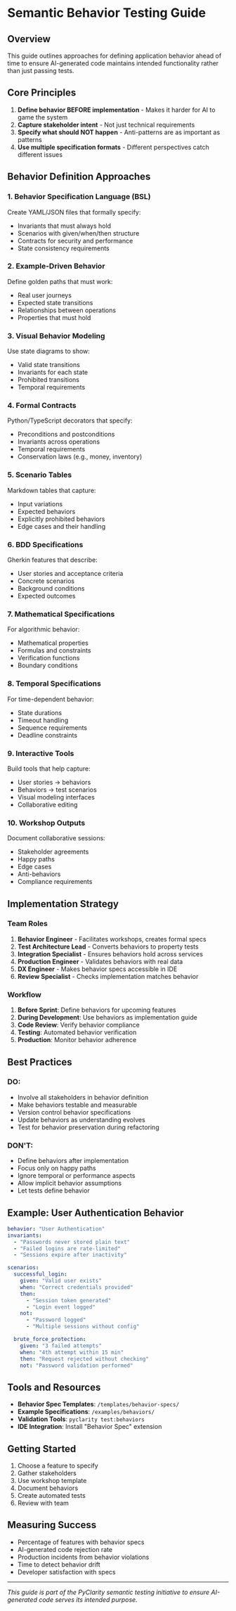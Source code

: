 # Semantic Behavior Testing Guide

## Overview

This guide outlines approaches for defining application behavior ahead of time to ensure AI-generated code maintains intended functionality rather than just passing tests.

## Core Principles

1. **Define behavior BEFORE implementation** - Makes it harder for AI to game the system
2. **Capture stakeholder intent** - Not just technical requirements
3. **Specify what should NOT happen** - Anti-patterns are as important as patterns
4. **Use multiple specification formats** - Different perspectives catch different issues

## Behavior Definition Approaches

### 1. Behavior Specification Language (BSL)

Create YAML/JSON files that formally specify:
- Invariants that must always hold
- Scenarios with given/when/then structure
- Contracts for security and performance
- State consistency requirements

### 2. Example-Driven Behavior

Define golden paths that must work:
- Real user journeys
- Expected state transitions
- Relationships between operations
- Properties that must hold

### 3. Visual Behavior Modeling

Use state diagrams to show:
- Valid state transitions
- Invariants for each state
- Prohibited transitions
- Temporal requirements

### 4. Formal Contracts

Python/TypeScript decorators that specify:
- Preconditions and postconditions
- Invariants across operations
- Temporal requirements
- Conservation laws (e.g., money, inventory)

### 5. Scenario Tables

Markdown tables that capture:
- Input variations
- Expected behaviors
- Explicitly prohibited behaviors
- Edge cases and their handling

### 6. BDD Specifications

Gherkin features that describe:
- User stories and acceptance criteria
- Concrete scenarios
- Background conditions
- Expected outcomes

### 7. Mathematical Specifications

For algorithmic behavior:
- Mathematical properties
- Formulas and constraints
- Verification functions
- Boundary conditions

### 8. Temporal Specifications

For time-dependent behavior:
- State durations
- Timeout handling
- Sequence requirements
- Deadline constraints

### 9. Interactive Tools

Build tools that help capture:
- User stories → behaviors
- Behaviors → test scenarios
- Visual modeling interfaces
- Collaborative editing

### 10. Workshop Outputs

Document collaborative sessions:
- Stakeholder agreements
- Happy paths
- Edge cases
- Anti-behaviors
- Compliance requirements

## Implementation Strategy

### Team Roles

1. **Behavior Engineer** - Facilitates workshops, creates formal specs
2. **Test Architecture Lead** - Converts behaviors to property tests
3. **Integration Specialist** - Ensures behaviors hold across services
4. **Production Engineer** - Validates behaviors with real data
5. **DX Engineer** - Makes behavior specs accessible in IDE
6. **Review Specialist** - Checks implementation matches behavior

### Workflow

1. **Before Sprint**: Define behaviors for upcoming features
2. **During Development**: Use behaviors as implementation guide
3. **Code Review**: Verify behavior compliance
4. **Testing**: Automated behavior verification
5. **Production**: Monitor behavior adherence

## Best Practices

### DO:
- Involve all stakeholders in behavior definition
- Make behaviors testable and measurable
- Version control behavior specifications
- Update behaviors as understanding evolves
- Test for behavior preservation during refactoring

### DON'T:
- Define behaviors after implementation
- Focus only on happy paths
- Ignore temporal or performance aspects
- Allow implicit behavior assumptions
- Let tests define behavior

## Example: User Authentication Behavior

```yaml
behavior: "User Authentication"
invariants:
  - "Passwords never stored plain text"
  - "Failed logins are rate-limited"
  - "Sessions expire after inactivity"

scenarios:
  successful_login:
    given: "Valid user exists"
    when: "Correct credentials provided"
    then: 
      - "Session token generated"
      - "Login event logged"
    not:
      - "Password logged"
      - "Multiple sessions without config"

  brute_force_protection:
    given: "3 failed attempts"
    when: "4th attempt within 15 min"
    then: "Request rejected without checking"
    not: "Password validation performed"
```

## Tools and Resources

- **Behavior Spec Templates**: `/templates/behavior-specs/`
- **Example Specifications**: `/examples/behaviors/`
- **Validation Tools**: `pyclarity test:behaviors`
- **IDE Integration**: Install "Behavior Spec" extension

## Getting Started

1. Choose a feature to specify
2. Gather stakeholders
3. Use workshop template
4. Document behaviors
5. Create automated tests
6. Review with team

## Measuring Success

- Percentage of features with behavior specs
- AI-generated code rejection rate
- Production incidents from behavior violations
- Time to detect behavior drift
- Developer satisfaction with specs

---

*This guide is part of the PyClarity semantic testing initiative to ensure AI-generated code serves its intended purpose.*